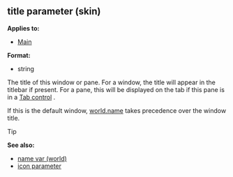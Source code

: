## title parameter (skin)

<!-- -->
**Applies to:**
+   [Main](/ref/skin/control/main.md) 
<!-- -->
**Format:**
+   string


The title of this window or pane. For a window, the title will
appear in the titlebar if present. For a pane, this will be displayed on
the tab if this pane is in a [Tab control](/ref/skin/control/tab.md) .


If this is the default window,
[world.name](/ref/world/var/name.md) takes precedence over the window
title.

> [!TIP] 
> **See also:**
> +   [name var (world)](/ref/world/var/name.md) 
> +   [icon parameter](/ref/skin/param/icon.md) 